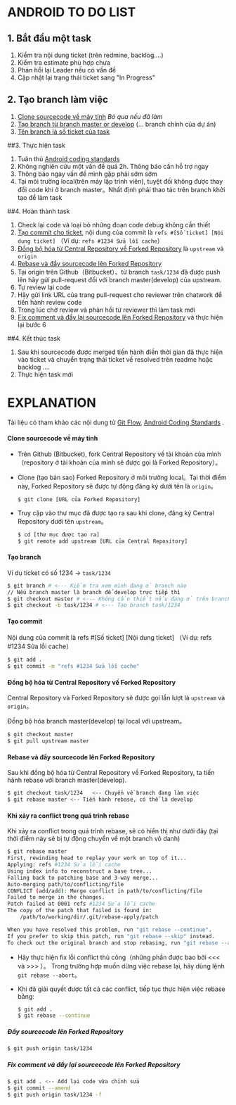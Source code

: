 # ANDROID TO DO LIST

##	1. Bắt đầu một task

1. Kiểm tra nội dung ticket (trên redmine, backlog....) 
2. Kiểm tra estimate phù hợp chưa 
3. Phản hổi lại Leader nếu có vấn đề 
4. Cập nhật lại trạng thái ticket sang	"In Progress" 
	  
##	2.	Tạo branch làm việc

1. [Clone sourcecode về máy tính](#clone-sourcecode-về-máy-tính) *Bỏ qua nếu đã làm* 
2. [Tạo branch từ branch master or develop](#tạo-branch) (... branch chính của dự án)
3. [Tên branch là số ticket của task](#tạo-branch)

##3. Thực hiện task

1. Tuân thủ [Android coding standards](../README.md#Android)
2. Không nghiên cứu một vấn đề quá 2h. Thông báo cần hỗ trợ ngay
3. Thông báo ngay vấn đề mình gặp phải sớm sớm
4. Tại môi trường local(trên máy lập trình viên), tuyệt đối không được thay đổi code khi ở branch master。Nhất định phải thao tác trên branch khởi tạo để làm task

##4. Hoàn thành task

1. Check lại code và loại bỏ những đoạn code debug không cần thiết
2. [Tạo commit cho ticket](#tạo-commit), nội dung của commit là `refs #[Số ticket] [Nội dung ticket]` （Ví dụ: `refs #1234 Sửa lỗi cache`）
3. [Đồng bộ hóa từ Central Repository về Forked Repository](#Đồng-bộ-hóa-từ-central-repository-về-forked-repository) là `upstream` và `origin`
4. [Rebase và đẩy sourcecode lên Forked Repository](##rebase-và-đẩy-sourcecode-lên-forked-repository)
5. Tại origin trên Github（Bitbucket）、từ branch `task/1234` đã được push lên hãy gửi pull-request đối với branch master(develop) của upstream.
6. Tự review lại code 
7. Hãy gửi link URL của trang pull-request cho reviewer trên chatwork để tiến hành review code
8. Trong lúc chờ review và phản hồi từ reviewer thì làm task mới
9. [Fix comment và đẩy lại sourcecode lên Forked Repository](#fix-comment-và-đẩy-lại-sourcecode-lên-forked-repository) và thực hiện lại bước 6

##4. Kết thúc task

1. Sau khi sourcecode được merged tiến hành điền thời gian đã thực hiện vào ticket và chuyển trạng thái ticket về resolved trên readme hoặc backlog ....
2. Thực hiện task mới


# EXPLANATION 

Tài liệu có tham khảo các nội dung từ [Git Flow](../git/flow.md), [Android Coding Standards](../README.md#Android) .

#### Clone sourcecode về máy tính

- Trên Github (Bitbucket), fork Central Repository về tài khoản của mình（repository ở tài khoản của mình sẽ được gọi là Forked Repository）。
- Clone (tạo bản sao) Forked Repository ở môi trường local。Tại thời điểm này, Forked Repository sẽ được tự động đăng ký dưới tên là `origin`。

    ```sh
    $ git clone [URL của Forked Repository]
    ```
    
- Truy cập vào thư mục đã được tạo ra sau khi clone, đăng ký Central Repository dưới tên `upstream`。

    ```sh
    $ cd [thư mục được tạo ra]
    $ git remote add upstream [URL của Central Repository]
    ```

#### Tạo branch

Ví dụ ticket có số 1234 -> `task/1234`

```sh
$ git branch # <--- Kiểm tra xem mình đang ở branch nào
// Nếu branch master là branch để develop trực tiếp thì
$ git checkout master # <--- Không cần thiết nếu đang ở trên branch master
$ git checkout -b task/1234 # <--- Tạo branch task/1234
```

#### Tạo commit

Nội dung của commit là refs #[Số ticket] [Nội dung ticket] （Ví dụ: refs #1234 Sửa lỗi cache）

```sh
$ git add . 
$ git commit -m "refs #1234 Sửa lỗi cache"
```

#### Đồng bộ hóa từ Central Repository về Forked Repository

Central Repository và Forked Repository sẽ được gọi lần lượt là `upstream` và `origin`。

Đồng bộ hóa branch master(develop) tại local với upstream。

```sh
$ git checkout master
$ git pull upstream master
```
    
#### Rebase và đẩy sourcecode lên Forked Repository    

Sau khi đồng bộ hóa từ Central Repository về Forked Repository, ta tiến hành rebase với branch master(develop).

```sh
$ git checkout task/1234   <-- Chuyển về branch đang làm việc
$ git rebase master <-- Tiến hành rebase, có thể là develop
```

#### Khi xảy ra conflict trong quá trình rebase

Khi xảy ra conflict trong quá trình rebase, sẽ có hiển thị như dưới đây (tại thời điểm này sẽ bị tự động chuyển về một branch vô danh)

```sh
$ git rebase master
First, rewinding head to replay your work on top of it...
Applying: refs #1234 Sửa lỗi cache
Using index info to reconstruct a base tree...
Falling back to patching base and 3-way merge...
Auto-merging path/to/conflicting/file
CONFLICT (add/add): Merge conflict in path/to/conflicting/file
Failed to merge in the changes.
Patch failed at 0001 refs #1234 Sửa lỗi cache
The copy of the patch that failed is found in:
    /path/to/working/dir/.git/rebase-apply/patch

When you have resolved this problem, run "git rebase --continue".
If you prefer to skip this patch, run "git rebase --skip" instead.
To check out the original branch and stop rebasing, run "git rebase --abort".
```

- Hãy thực hiện fix lỗi conflict thủ công（những phần được bao bởi <<< và >>> ）。
Trong trường hợp muốn dừng việc rebase lại, hãy dùng lệnh `git rebase --abort`。

- Khi đã giải quyết được tất cả các conflict, tiếp tục thực hiện việc rebase bằng:

    ```sh
    $ git add .
    $ git rebase --continue
    ```

##### Đẩy sourcecode lên Forked Repository

```sh
$ git push origin task/1234
```

##### Fix comment và đẩy lại sourcecode lên Forked Repository

```sh
$ git add . <-- Add lại code vừa chỉnh sửa
$ git commit --amend
$ git push origin task/1234 -f
```